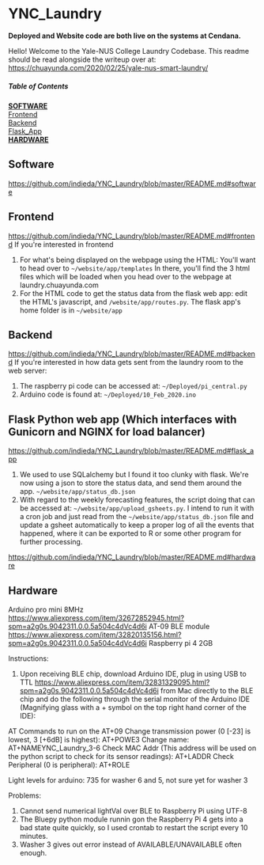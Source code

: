 # YNC_Laundry

**Deployed and Website code are both live on the systems at Cendana.**

Hello! Welcome to the Yale-NUS College Laundry Codebase. This readme should be read alongside the writeup over at: https://chuayunda.com/2020/02/25/yale-nus-smart-laundry/
##### Table of Contents  
[**SOFTWARE**](#software)  
[Frontend](#frontend)  
[Backend](#backend)  
[Flask_App](#flask_app)  
[**HARDWARE**](#hardware)  

## Software
<https://github.com/indieda/YNC_Laundry/blob/master/README.md#software>

## Frontend
<https://github.com/indieda/YNC_Laundry/blob/master/README.md#frontend>
If you're interested in frontend
1. For what's being displayed on the webpage using the HTML: You'll want to head over to ```~/website/app/templates``` In there, you'll find the 3 html files which will be loaded when you head over to the webpage at laundry.chuayunda.com
2. For the HTML code to get the status data from the flask web app: edit the HTML's javascript, and ```/website/app/routes.py```. The flask app's home folder is in ```~/website/app```

## Backend
<https://github.com/indieda/YNC_Laundry/blob/master/README.md#backend>
If you're interested in how data gets sent from the laundry room to the web server: 
1. The raspberry pi code can be accessed at: ```~/Deployed/pi_central.py```
2. Arduino code is found at: ```~/Deployed/10_Feb_2020.ino```

## Flask Python web app (Which interfaces with Gunicorn and NGINX for load balancer)
<https://github.com/indieda/YNC_Laundry/blob/master/README.md#flask_app>

1. We used to use SQLalchemy but I found it too clunky with flask. We're now using a json to store the status data, and send them around the app. ```~/website/app/status_db.json```
2. With regard to the weekly forecasting features, the script doing that can be accessed at: ```~/website/app/upload_gsheets.py```. I intend to run it with a cron job and just read from the ```~/website/app/status_db.json``` file and update a gsheet automatically to keep a proper log of all the events that happened, where it can be exported to R or some other program for further processing.


<https://github.com/indieda/YNC_Laundry/blob/master/README.md#hardware>
## Hardware
Arduino pro mini 8MHz
https://www.aliexpress.com/item/32672852945.html?spm=a2g0s.9042311.0.0.5a504c4dVc4d6i
AT-09 BLE module
https://www.aliexpress.com/item/32820135156.html?spm=a2g0s.9042311.0.0.5a504c4dVc4d6i
Raspberry pi 4 2GB

Instructions:
1. Upon receiving BLE chip, download Arduino IDE, plug in using USB to TTL https://www.aliexpress.com/item/32831329095.html?spm=a2g0s.9042311.0.0.5a504c4dVc4d6i from Mac directly to the BLE chip and do the following through the serial monitor of the Arduino IDE (Magnifying glass with a + symbol on the top right hand corner of the IDE):

AT Commands to run on the AT+09
Change transmission power (0 [-23] is lowest, 3 [+6dB] is highest): AT+POWE3
Change name: AT+NAMEYNC_Laundry_3-6
Check MAC Addr (This address will be used on the python script to check for its sensor readings): AT+LADDR
Check Peripheral (0 is peripheral): AT+ROLE

Light levels for arduino:
735 for washer 6 and 5, not sure yet for washer 3

Problems:
1. Cannot send numerical lightVal over BLE to Raspberry Pi using UTF-8
2. The Bluepy python module runnin gon the Raspberry Pi 4 gets into a bad state quite quickly, so I used crontab to restart the script every 10 minutes.
3. Washer 3 gives out error instead of AVAILABLE/UNAVAILABLE often enough.
